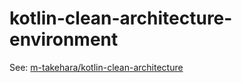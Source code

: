 # kotlin-clean-architecture-environment

See: [m\-takehara/kotlin\-clean\-architecture](https://github.com/m-takehara/kotlin-clean-architecture)
